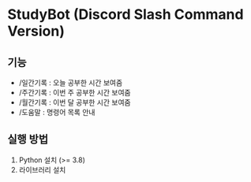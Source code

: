 # StudyBot (Discord Slash Command Version)

## 기능
- /일간기록 : 오늘 공부한 시간 보여줌
- /주간기록 : 이번 주 공부한 시간 보여줌
- /월간기록 : 이번 달 공부한 시간 보여줌
- /도움말 : 명령어 목록 안내

## 실행 방법
1. Python 설치 (>= 3.8)
2. 라이브러리 설치
